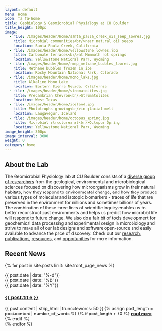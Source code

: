 ```yaml
---
layout: default
menu: Home
icon: fa fa-home
title: Geobiology & Geomicrobial Physiology at CU Boulder
title_height: 100px
image:
  - file: /images/header/home/santa_paula_creek_oil_seep_lowres.jpg
    title: Microbial communities<br/>near natural oil seeps
    location: Santa Paula Creek, California
  - file: /images/header/home/yellowstone_lowres.jpg
    title: Carbonate terraces<br/>at Mammoth hot springs
    location: Yellowstone National Park, Wyoming
  - file: /images/header/home/rmnp_methane_bubbles_lowres.jpg
    title: Methane bubbles frozen in ice
    location: Rocky Mountain National Park, Colorado
  - file: /images/header/home/mono_lake.jpg
    title: Alkaline Mono Lake
    location: Eastern Sierra Nevada, California
  - file: /images/header/home/stromatolites.jpg
    title: Precambrian Chevron<br/>Stromatolites
    location: West Texas
  - file: /images/header/home/iceland.jpg
    title: Phototrophs growing<br/>in glacial melt
    location: Laugavegur, Iceland
  - file: /images/header/home/octopus_spring.jpg
    title: Microbial structures at<br/>Octopus Spring
    location: Yellowstone National Park, Wyoming
image_height: 300px
image_interval: 3000
weight: 0
category: home
---
```


## About the Lab

The Geomicrobial Physiology lab at CU Boulder consists of a [diverse group of researchers](/people) from the geological, environmental and microbiological sciences focused on discovering how microorganisms grow in their natural habitats, how they respond to environmental change, and how they produce various types of molecular and isotopic biomarkers - traces of life that are preserved in the environment for millions and sometimes billions of years. The combination of these three lines of scientific inquiry enables us to better reconstruct past environments and helps us predict how microbial life will respond to future change. We also do a fair bit of tools development for geochemical data processing and experimental design in microbiology and strive to make all of our lab designs and software open-source and easily available to advance the pace of discovery. Check out our [research](/research), [publications](/publications), [resources](/resources), and [opportunities](/people/you) for more information.


## Recent News

{% for post in site.posts limit: site.front_page_news %}
<div class="news-item media">
  <div class="media-left">
    <div class="news-date">
      <div class="day">{{ post.date | date: "%-d"}}</div>
      <div class="month">{{ post.date | date: "%B"}}</div>
      <div class="year">{{ post.date | date: "%Y"}}</div>
    </div>
  </div>

  <div class="media-body">
    <h3 class="media-heading"><a href="{{ post.url }}">{{ post.title }}</a></h3>
    {{ post.content | strip_html | truncatewords: 50 }}
    {% assign post_length = post.content | number_of_words %}
    {% if post_length > 50 %}
    <a href="{{ post.url }}"><strong>read more</strong></a>
    {% endif %}
  </div>
</div>
{% endfor %}
